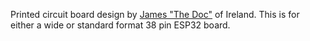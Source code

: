 Printed circuit board design by [James "The Doc"](https://www.youtube.com/@TheDocChannel) of Ireland. This is for either a wide or standard format 38 pin ESP32 board.
